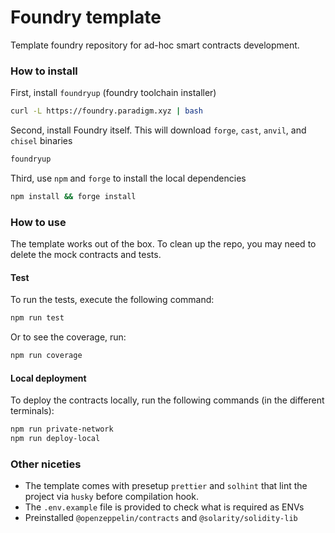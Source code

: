 # Foundry template 

Template foundry repository for ad-hoc smart contracts development.

### How to install

First, install `foundryup` (foundry toolchain installer)

```bash
curl -L https://foundry.paradigm.xyz | bash
```

Second, install Foundry itself. This will download `forge`, `cast`, `anvil`, and `chisel` binaries

```bash
foundryup
```

Third, use `npm` and `forge` to install the local dependencies

```bash
npm install && forge install
```

### How to use

The template works out of the box. To clean up the repo, you may need to delete the mock contracts and tests.

#### Test

To run the tests, execute the following command:

```bash
npm run test
```

Or to see the coverage, run:

```bash
npm run coverage

```

#### Local deployment

To deploy the contracts locally, run the following commands (in the different terminals):

```bash
npm run private-network
npm run deploy-local
```

### Other niceties

- The template comes with presetup `prettier` and `solhint` that lint the project via `husky` before compilation hook.
- The `.env.example` file is provided to check what is required as ENVs
- Preinstalled `@openzeppelin/contracts` and `@solarity/solidity-lib`
